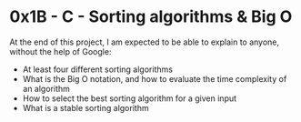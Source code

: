 # 0x1B - C - Sorting algorithms & Big O

At the end of this project, I am expected to be able to explain to anyone, without the help of Google:

* At least four different sorting algorithms
* What is the Big O notation, and how to evaluate the time complexity of an algorithm
* How to select the best sorting algorithm for a given input
* What is a stable sorting algorithm
